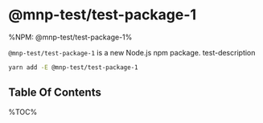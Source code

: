 # @mnp-test/test-package-1

%NPM: @mnp-test/test-package-1%

`@mnp-test/test-package-1` is a new Node.js npm package. test-description

```sh
yarn add -E @mnp-test/test-package-1
```

## Table Of Contents

%TOC%
